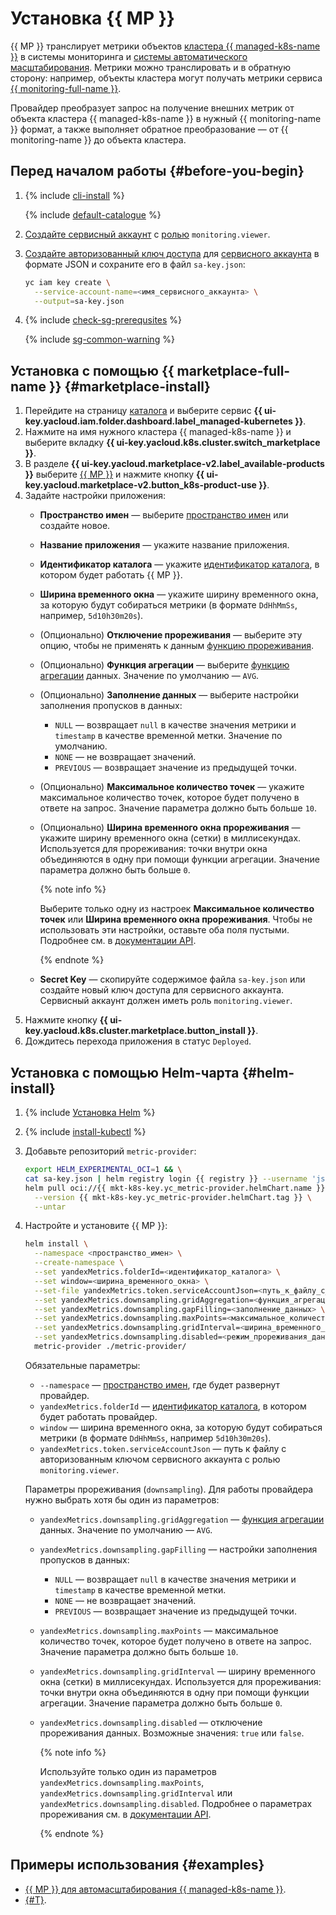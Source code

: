 # Установка {{ MP }}

{{ MP }} транслирует метрики объектов [кластера {{ managed-k8s-name }}](../../concepts/index.md#kubernetes-cluster) в системы мониторинга и [системы автоматического масштабирования](../../concepts/autoscale.md). Метрики можно транслировать и в обратную сторону: например, объекты кластера могут получать метрики сервиса [{{ monitoring-full-name }}](../../../monitoring/concepts/index.md).

Провайдер преобразует запрос на получение внешних метрик от объекта кластера {{ managed-k8s-name }} в нужный {{ monitoring-name }} формат, а также выполняет обратное преобразование — от {{ monitoring-name }} до объекта кластера.

## Перед началом работы {#before-you-begin}

1. {% include [cli-install](../../../_includes/cli-install.md) %}

   {% include [default-catalogue](../../../_includes/default-catalogue.md) %}

1. [Создайте сервисный аккаунт](../../../iam/operations/sa/create.md) с [ролью](../../../iam/concepts/access-control/roles.md) `monitoring.viewer`.
1. [Создайте авторизованный ключ доступа](../../../iam/operations/authorized-key/create.md) для [сервисного аккаунта](../../../iam/concepts/users/service-accounts.md) в формате JSON и сохраните его в файл `sa-key.json`:

   ```bash
   yc iam key create \
     --service-account-name=<имя_сервисного_аккаунта> \
     --output=sa-key.json
   ```

1. {% include [check-sg-prerequsites](../../../_includes/managed-kubernetes/security-groups/check-sg-prerequsites-lvl3.md) %}

    {% include [sg-common-warning](../../../_includes/managed-kubernetes/security-groups/sg-common-warning.md) %}

## Установка с помощью {{ marketplace-full-name }} {#marketplace-install}

1. Перейдите на страницу [каталога](../../../resource-manager/concepts/resources-hierarchy.md#folder) и выберите сервис **{{ ui-key.yacloud.iam.folder.dashboard.label_managed-kubernetes }}**.
1. Нажмите на имя нужного кластера {{ managed-k8s-name }} и выберите вкладку **{{ ui-key.yacloud.k8s.cluster.switch_marketplace }}**.
1. В разделе **{{ ui-key.yacloud.marketplace-v2.label_available-products }}** выберите [{{ MP }}](/marketplace/products/yc/metric-provider) и нажмите кнопку **{{ ui-key.yacloud.marketplace-v2.button_k8s-product-use }}**.
1. Задайте настройки приложения:
   * **Пространство имен** — выберите [пространство имен](../../concepts/index.md#namespace) или создайте новое.
   * **Название приложения** — укажите название приложения.
   * **Идентификатор каталога** — укажите [идентификатор каталога](../../../resource-manager/concepts/resources-hierarchy.md#folder), в котором будет работать {{ MP }}.
   * **Ширина временного окна** — укажите ширину временного окна, за которую будут собираться метрики (в формате `DdHhMmSs`, например, `5d10h30m20s`).
   * (Опционально) **Отключение прореживания** — выберите эту опцию, чтобы не применять к данным [функцию прореживания](../../../monitoring/concepts/decimation.md).
   * (Опционально) **Функция агрегации** — выберите [функцию агрегации](../../../monitoring/concepts/querying.md#combine-functions) данных. Значение по умолчанию — `AVG`.
   * (Опционально) **Заполнение данных** — выберите настройки заполнения пропусков в данных:
     * `NULL` — возвращает `null` в качестве значения метрики и `timestamp` в качестве временной метки. Значение по умолчанию.
     * `NONE` — не возвращает значений.
     * `PREVIOUS` — возвращает значение из предыдущей точки.
   * (Опционально) **Максимальное количество точек** — укажите максимальное количество точек, которое будет получено в ответе на запрос. Значение параметра должно быть больше `10`.
   * (Опционально) **Ширина временного окна прореживания** — укажите ширину временного окна (сетки) в миллисекундах. Используется для прореживания: точки внутри окна объединяются в одну при помощи функции агрегации. Значение параметра должно быть больше `0`.

     {% note info %}

     Выберите только одну из настроек **Максимальное количество точек** или **Ширина временного окна прореживания**. Чтобы не использовать эти настройки, оставьте оба поля пустыми. Подробнее см. в [документации API](../../../monitoring/api-ref/MetricsData/read.md).

     {% endnote %}

   * **Secret Key** — скопируйте содержимое файла `sa-key.json` или создайте новый ключ доступа для сервисного аккаунта. Сервисный аккаунт должен иметь роль `monitoring.viewer`.
1. Нажмите кнопку **{{ ui-key.yacloud.k8s.cluster.marketplace.button_install }}**.
1. Дождитесь перехода приложения в статус `Deployed`.

## Установка с помощью Helm-чарта {#helm-install}

1. {% include [Установка Helm](../../../_includes/managed-kubernetes/helm-install.md) %}
1. {% include [install-kubectl](../../../_includes/managed-kubernetes/kubectl-install.md) %}
1. Добавьте репозиторий `metric-provider`:

   
   ```bash
   export HELM_EXPERIMENTAL_OCI=1 && \
   cat sa-key.json | helm registry login {{ registry }} --username 'json_key' --password-stdin && \
   helm pull oci://{{ mkt-k8s-key.yc_metric-provider.helmChart.name }} \
     --version {{ mkt-k8s-key.yc_metric-provider.helmChart.tag }} \
     --untar
   ```


1. Настройте и установите {{ MP }}:

   ```bash
   helm install \
     --namespace <пространство_имен> \
     --create-namespace \
     --set yandexMetrics.folderId=<идентификатор_каталога> \
     --set window=<ширина_временного_окна> \
     --set-file yandexMetrics.token.serviceAccountJson=<путь_к_файлу_с_авторизованным_ключом_сервисного_аккаунта> \
     --set yandexMetrics.downsampling.gridAggregation=<функция_агрегации> \
     --set yandexMetrics.downsampling.gapFilling=<заполнение_данных> \
     --set yandexMetrics.downsampling.maxPoints=<максимальное_количество_точек> \
     --set yandexMetrics.downsampling.gridInterval=<ширина_временного_окна_прореживания> \
     --set yandexMetrics.downsampling.disabled=<режим_прореживания_данных> \
     metric-provider ./metric-provider/
   ```

   Обязательные параметры:
   * `--namespace` — [пространство имен](../../concepts/index.md#namespace), где будет развернут провайдер.
   * `yandexMetrics.folderId` — [идентификатор каталога](../../../resource-manager/concepts/resources-hierarchy.md#folder), в котором будет работать провайдер.
   * `window` — ширина временного окна, за которую будут собираться метрики (в формате `DdHhMmSs`, например `5d10h30m20s`).
   * `yandexMetrics.token.serviceAccountJson` — путь к файлу с авторизованным ключом сервисного аккаунта с ролью `monitoring.viewer`.

   Параметры прореживания (`downsampling`). Для работы провайдера нужно выбрать хотя бы один из параметров:
   * `yandexMetrics.downsampling.gridAggregation` — [функция агрегации](../../../monitoring/concepts/querying.md#combine-functions) данных. Значение по умолчанию — `AVG`.
   * `yandexMetrics.downsampling.gapFilling` — настройки заполнения пропусков в данных:
     * `NULL` — возвращает `null` в качестве значения метрики и `timestamp` в качестве временной метки.
     * `NONE` — не возвращает значений.
     * `PREVIOUS` — возвращает значение из предыдущей точки.
   * `yandexMetrics.downsampling.maxPoints` — максимальное количество точек, которое будет получено в ответе на запрос. Значение параметра должно быть больше `10`.
   * `yandexMetrics.downsampling.gridInterval` — ширину временного окна (сетки) в миллисекундах. Используется для прореживания: точки внутри окна объединяются в одну при помощи функции агрегации. Значение параметра должно быть больше `0`.
   * `yandexMetrics.downsampling.disabled` — отключение прореживания данных. Возможные значения: `true` или `false`.

     {% note info %}

     Используйте только один из параметров `yandexMetrics.downsampling.maxPoints`, `yandexMetrics.downsampling.gridInterval` или `yandexMetrics.downsampling.disabled`. Подробнее о параметрах прореживания см. в [документации API](../../../monitoring/api-ref/MetricsData/read.md).

     {% endnote %}

## Примеры использования {#examples}

* [{{ MP }} для автомасштабирования {{ managed-k8s-name }}](../../tutorials/load-testing-grpc-autoscaling.md).
* [{#T}](../../tutorials/marketplace/metrics-provider.md).
